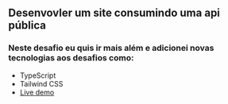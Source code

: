 ## Desenvovler um site consumindo uma api pública

### Neste desafio eu quis ir mais além e adicionei novas tecnologias aos desafios como:
- TypeScript
- Tailwind CSS
- [Live demo](https://valorant-api-gray.vercel.app/)
